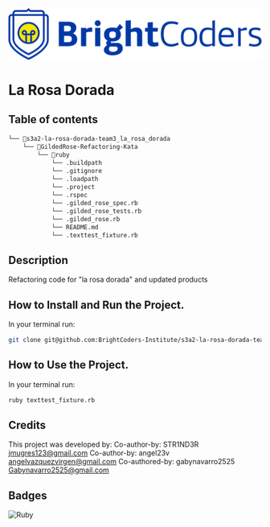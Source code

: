 ![BrightCoders Logo](img/logo.png)

# La Rosa Dorada

## Table of contents

```
└── 📁s3a2-la-rosa-dorada-team3_la_rosa_dorada
    └── 📁GildedRose-Refactoring-Kata
        └── 📁ruby
            └── .buildpath
            └── .gitignore
            └── .loadpath
            └── .project
            └── .rspec
            └── .gilded_rose_spec.rb
            └── .gilded_rose_tests.rb
            └── .gilded_rose.rb
            └── README.md
            └── .texttest_fixture.rb
```

## Description

Refactoring code for "la rosa dorada" and updated products

## How to Install and Run the Project.

In your terminal run:

```bash
git clone git@github.com:BrightCoders-Institute/s3a2-la-rosa-dorada-team3_la_rosa_dorada.git
```

## How to Use the Project.

In your terminal run:

```bash
ruby texttest_fixture.rb
```

## Credits

This project was developed by:
Co-author-by: STR1ND3R <jmugres123@gmail.com>
Co-author-by: angel23v <angelvazquezvirgen@gmail.com>
Co-authored-by: gabynavarro2525 <Gabynavarro2525@gmail.com>

## Badges

![Ruby](https://img.shields.io/badge/ruby-%23CC342D.svg?style=for-the-badge&logo=ruby&logoColor=white)
